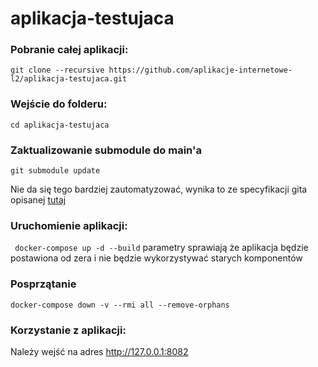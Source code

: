 # aplikacja-testujaca

### Pobranie całej aplikacji:
``` git clone --recursive https://github.com/aplikacje-internetowe-l2/aplikacja-testujaca.git ```

### Wejście do folderu:
``` cd aplikacja-testujaca ```

### Zaktualizowanie submodule do main'a
``` git submodule update ```

Nie da się tego bardziej zautomatyzować, wynika to ze specyfikacji gita opisanej [tutaj](https://stackoverflow.com/questions/18770545/why-is-my-git-submodule-head-detached-from-master/55570998#55570998)


### Uruchomienie aplikacji:
``` docker-compose up -d --build```
parametry sprawiają że aplikacja będzie postawiona od zera i nie będzie wykorzystywać starych komponentów

### Posprzątanie 
```docker-compose down -v --rmi all --remove-orphans```


### Korzystanie z aplikacji:
Należy wejść na adres http://127.0.0.1:8082
